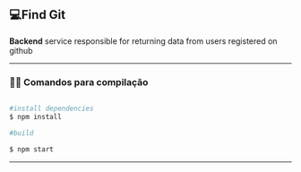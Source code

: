 ## 💻Find Git

**Backend** 
service responsible for returning data from users registered on github

---
### 🏋️‍♂️ Comandos para compilação

```bash

#install dependencies
$ npm install

#build

$ npm start

```
---